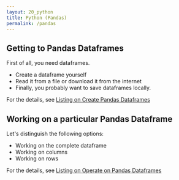```yaml
---
layout: 20_python
title: Python (Pandas)
permalink: /pandas
---
```


## Getting to Pandas Dataframes

First of all, you need dataframes.
- Create a dataframe yourself
- Read it from a file or download it from the internet
- Finally, you probably want to save dataframes locally.

For the details, see [Listing on Create Pandas Dataframes](listing_pandas)


## Working on a particular Pandas Dataframe

Let's distinguish the following options:
- Working on the complete dataframe
- Working on columns
- Working on rows

For the details, see [Listing on Operate on Pandas Dataframes](listing_pandas_operate)



